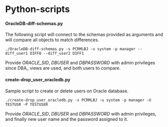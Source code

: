 # Python-scripts

#### OracleDB-diff-schemas.py
The following script will connect to the schemas provided as arguments and will compare all objects to match differences.
```
./OracleDB-diff-schemas.py -s PCRMLBJ -u system -p manager --diff_user1 DIFF0 --diff_user2 DIFF1
```
Provide *ORACLE_SID*, *DBUSER* and *DBPASSWORD* with admin privileges since DBA_ views are used, and both users to compare.

#### create-drop_user_oracledb.py
Sample script to create or delete users on Oracle database.
```
./create-drop_user_oracledb.py -s PCRMLBJ -u system -p manager -U TESTUSR -P TESTUSER
```
Provide *ORACLE_SID*, *DBUSER* and *DBPASSWORD* with admin privileges, and finally new user name and the password assigned to it.
